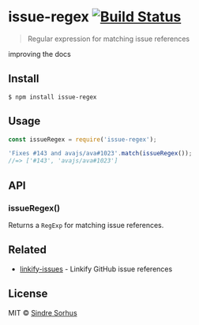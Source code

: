 # issue-regex [![Build Status](https://travis-ci.org/sindresorhus/issue-regex.svg?branch=master)](https://travis-ci.org/sindresorhus/issue-regex)

> Regular expression for matching issue references

improving the docs
## Install

```
$ npm install issue-regex
```


## Usage

```js
const issueRegex = require('issue-regex');

'Fixes #143 and avajs/ava#1023'.match(issueRegex());
//=> ['#143', 'avajs/ava#1023']
```


## API

### issueRegex()

Returns a `RegExp` for matching issue references.


## Related

- [linkify-issues](https://github.com/sindresorhus/linkify-issues) - Linkify GitHub issue references


## License

MIT © [Sindre Sorhus](https://sindresorhus.com)
